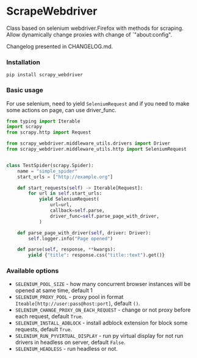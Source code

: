 # ScrapeWebdriver
Class based on selenium webdriver.Firefox with methods for scraping.
Allow dynamically change proxies with change of `"about:config".  

Changelog presented in CHANGELOG.md.

### Installation
`pip install scrapy_webdriver`

### Basic usage

For use selenium, need to yield `SeleniumRequest` and if you need to make some actions on page, can use driver_func.

```python
from typing import Iterable
import scrapy 
from scrapy.http import Request

from scrapy_webdriver.middleware_utils.drivers import Driver
from scrapy_webdriver.middleware_utils.http import SeleniumRequest


class TestSpider(scrapy.Spider):
    name = "simple_spider"
    start_urls = ["http://example.org"]

    def start_requests(self) -> Iterable[Request]:
        for url in self.start_urls:
            yield SeleniumRequest(
                url=url,
                callback=self.parse,
                driver_func=self.parse_page_with_driver,
            )

    def parse_page_with_driver(self, driver: Driver):
        self.logger.info("Page opened")

    def parse(self, response, **kwargs):
        yield {"title": response.css("title::text").get()}
```

### Available options

 - `SELENIUM_POOL_SIZE` - how many concurrent browser instances will be opened at same time, default 1
 - `SELENIUM_PROXY_POOL` - proxy pool in format `Iteable[http://user:pass@host:port]`, default `()`.
 - `SELENIUM_CHANGE_PROXY_ON_EACH_REQUEST` - change or not proxy before each request, default `True`.
 - `SELENIUM_INSTALL_ADBLOCK` - install adblock extension for block some requests, default `True`.
 - `SELENIUM_RUN_PYVIRTUAL_DISPLAY` - run py virtual display for not run drivers in headless on server, default `False`. 
 - `SELENIUM_HEADLESS` - run headless or not.